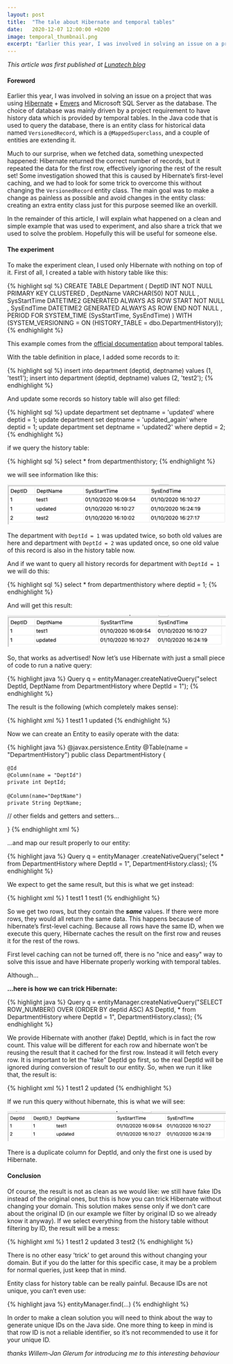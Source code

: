```yaml
---
layout: post
title:  "The tale about Hibernate and temporal tables"
date:   2020-12-07 12:00:00 +0200
image: temporal_thumbnail.png
excerpt: "Earlier this year, I was involved in solving an issue on a project that was using Hibernate + Envers and Microsoft SQL Server as the database. The choice of database was mainly driven by a project requirement to have history..."
---
```

<em>This article was first published at [Lunatech blog][lunatech-blog]</em>

#### Foreword
Earlier this year, I was involved in solving an issue on a project that was using [Hibernate][hibernate] + [Envers][envers] and Microsoft SQL Server as the database. The choice of database was mainly driven by a project requirement to have history data which is provided by temporal tables. In the Java code that is used to query the database, there is an entity class for historical data named `VersionedRecord`, which is a `@MappedSuperclass`, and a couple of entities are extending it.

Much to our surprise, when we fetched data, something unexpected happened: Hibernate returned the correct number of records, but it repeated the data for the first row, effectively ignoring the rest of the result set! Some investigation showed that this is caused by Hibernate’s first-level caching, and we had to look for some trick to overcome this without changing the `VersionedRecord` entity class. The main goal was to make a change as painless as possible and avoid changes in the entity class: creating an extra entity class just for this purpose seemed like an overkill.

In the remainder of this article, I will explain what happened on a clean and simple example that was used to experiment, and also share a trick that we used to solve the problem. Hopefully this will be useful for someone else.

#### The experiment
To make the experiment clean, I used only Hibernate with nothing on top of it. First of all, I created a table with history table like this:

{% highlight sql %}
CREATE TABLE Department
(
DeptID INT NOT NULL PRIMARY KEY CLUSTERED
, DeptName VARCHAR(50) NOT NULL
, SysStartTime DATETIME2 GENERATED ALWAYS AS ROW START NOT NULL
, SysEndTime DATETIME2 GENERATED ALWAYS AS ROW END NOT NULL
, PERIOD FOR SYSTEM_TIME (SysStartTime, SysEndTime)
)
WITH (SYSTEM_VERSIONING = ON (HISTORY_TABLE = dbo.DepartmentHistory));
{% endhighlight %}

This example comes from the [official documentation][official-documentation] about temporal tables.

With the table definition in place, I added some records to it:

{% highlight sql %}
insert into department (deptid, deptname) values (1, 'test1');
insert into department (deptid, deptname) values (2, 'test2');
{% endhighlight %}

And update some records so history table will also get filled:

{% highlight sql %}
update department set deptname = 'updated' where deptid = 1;
update department set deptname = 'updated_again' where deptid = 1;
update department set deptname = 'updated2' where deptid = 2;
{% endhighlight %}

if we query the history table:

{% highlight sql %}
select * from departmenthistory;
{% endhighlight %}

we will see information like this:

![DB result](/assets/images/hibernate/db_result_1.png)

The department with `DeptId = 1` was updated twice, so both old values are here and department with `DeptId = 2` was updated once, so one old value of this record is also in the history table now.

And if we want to query all history records for department with `DeptId = 1` we will do this:

{% highlight sql %}
select * from departmenthistory where deptid = 1;
{% endhighlight %}

And will get this result:

![DB result](/assets/images/hibernate/db_result_2.png)

So, that works as advertised! Now let’s use Hibernate with just a small piece of code to run a native query:

{% highlight java %}
Query q = entityManager.createNativeQuery("select DeptId, DeptName 
from DepartmentHistory where DeptId = 1");
{% endhighlight %}

The result is the following (which completely makes sense):

{% highlight xml %}
1 test1
1 updated
{% endhighlight %}

Now we can create an Entity to easily operate with the data:

{% highlight java %}
@javax.persistence.Entity
@Table(name = "DepartmentHistory")
public class DepartmentHistory {

    @Id
    @Column(name = "DeptId")
    private int DeptId;

    @Column(name="DeptName")
    private String DeptName;

// other fields and getters and setters…

}
{% endhighlight xml %}

...and map our result properly to our entity:

{% highlight java %}
Query q = entityManager
.createNativeQuery("select * from DepartmentHistory where DeptId = 1",
DepartmentHistory.class);
{% endhighlight %}

We expect to get the same result, but this is what we get instead:

{% highlight xml %}
1 test1
1 test1
{% endhighlight %}

So we get two rows, but they contain the **<em>same</em>** values. If there were more rows, they would all return the same data. This happens because of hibernate’s first-level caching. Because all rows have the same ID, when we execute this query, Hibernate caches the result on the first row and reuses it for the rest of the rows.

First level caching can not be turned off, there is no "nice and easy" way to solve this issue and have Hibernate properly working with temporal tables.

Although...

**...here is how we can trick Hibernate:**

{% highlight java %}
Query q = entityManager.createNativeQuery("SELECT ROW_NUMBER() 
OVER (ORDER BY deptid ASC) AS DeptId, * from DepartmentHistory where DeptId = 1",
DepartmentHistory.class);
{% endhighlight %}

We provide Hibernate with another (fake) DeptId, which is in fact the row count. This value will be different for each row and hibernate won’t be reusing the result that it cached for the first row. Instead it will fetch every row. It is important to let the “fake” DeptId go first, so the real DeptId will be ignored during conversion of result to our entity. So, when we run it like that, the result is:

{% highlight xml %}
1 test1
2 updated
{% endhighlight %}

If we run this query without hibernate, this is what we will see:

![DB result](/assets/images/hibernate/db_result_3.png)

There is a duplicate column for DeptId, and only the first one is used by Hibernate.

#### Conclusion
Of course, the result is not as clean as we would like: we still have fake IDs instead of the original ones, but this is how you can trick Hibernate without changing your domain. This solution makes sense only if we don’t care about the original ID (in our example we filter by original ID so we already know it anyway). If we select everything from the history table without filtering by ID, the result will be a mess:

{% highlight xml %}
1 test1
2 updated
3 test2
{% endhighlight %}

There is no other easy 'trick' to get around this without changing your domain. But if you do the latter for this specific case, it may be a problem for normal queries, just keep that in mind.

Entity class for history table can be really painful. Because IDs are not unique, you can’t even use:

{% highlight java %}
entityManager.find(...)
{% endhighlight %}

In order to make a clean solution you will need to think about the way to generate unique IDs on the Java side. One more thing to keep in mind is that row ID is not a reliable identifier, so it’s not recommended to use it for your unique ID.

<em>thanks Willem-Jan Glerum for introducing me to this interesting behaviour</em>

[lunatech-blog]: https://blog.lunatech.com/
[hibernate]: https://hibernate.org/
[envers]: https://hibernate.org/orm/envers
[official-documentation]: https://docs.microsoft.com/en-us/sql/relational-databases/tables/creating-a-system-versioned-temporal-table?view=sql-server-ver15
